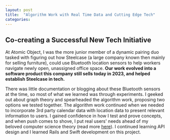 ```yaml
---
layout: post
title:  "Algorithm Work with Real Time Data and Cutting Edge Tech"
categories:
---
```


## Co-creating a Successful New Tech Initiative
At Atomic Object, I was the more junior member of a dynamic pairing duo tasked with figuring out how Steelcase (a large company known then mainly for selling furniture), could use Bluetooth location sensors to help workers navigate newly open, unassigned office space. **Our work evolved into a software product this company still sells today in 2023, and helped establish Steelcase in tech.**

There was little documentation or blogging about these Bluetooth sensors at the time, so most of what we learned was through experiments. I geeked out about graph theory and spearheaded the algorithm work, proposing two options we tested together. The algorithm work continued when we needed to incorporate 3rd party calendar data with location data to present relevant information to users. I gained confidence in how I test and prove concepts, and when push comes to shove, I put real users' needs ahead of my beloved computer science theory (read more [here][core-location-blog]). I continued learning API design and I learned Rails and Swift development on this project.  



[atomic-object-home]: https://atomicobject.com
[atomic-object-spin]: https://spin.atomicobject.com/author/devney-hamilton/
[steelcase-work-advisor]: https://info.steelcase.com/workplace-advisor
[core-location-blog]: https://spin.atomicobject.com/2016/04/18/monitoring-over-20-ibeacon-regions/
[swift-blog]: https://spin.atomicobject.com/2016/10/24/customizing-uiwebview-pdfs-swift/
[ai-blog]: https://spin.atomicobject.com/2017/01/12/machine-learning-ethics/
[andconf-blog]: https://spin.atomicobject.com/2016/09/13/andconf/
[ruby-blog]: https://spin.atomicobject.com/2016/05/20/customize-activeadmin-forms/
[ai-bias-talk]: https://speakerdeck.com/devneyhamilton/machines-learning-human-biases-how-does-it-happen-can-we-unteach-them
[screensharing-blog]: https://spin.atomicobject.com/2016/11/08/screen-sharing/
